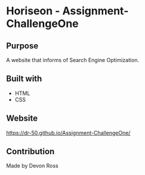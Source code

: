 # Horiseon - Assignment-ChallengeOne

## Purpose
A website that informs of Search Engine Optimization.

## Built with
* HTML
* CSS

## Website
https://dr-50.github.io/Assignment-ChallengeOne/

##  Contribution
Made by Devon Ross
